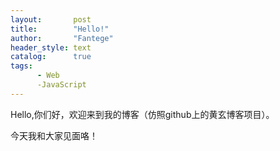 ```yaml
---
layout:       post
title:        "Hello!"
author:       "Fantege"
header_style: text
catalog:      true
tags:
      - Web
      -JavaScript
---
```


Hello,你们好，欢迎来到我的博客（仿照github上的黄玄博客项目）。

今天我和大家见面咯！
